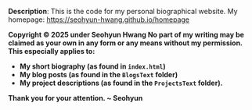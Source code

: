 <b>Description</b>: This is the code for my personal biographical website. My homepage: https://seohyun-hwang.github.io/homepage

<b>Copyright © 2025 under Seohyun Hwang
No part of my writing may be claimed as your own in any form or any means without my permission.
This especially applies to:
- My short biography (as found in `index.html`)
- My blog posts (as found in the `BlogsText` folder)
- My project descriptions (as found in the `ProjectsText` folder).

Thank you for your attention.
~ Seohyun
